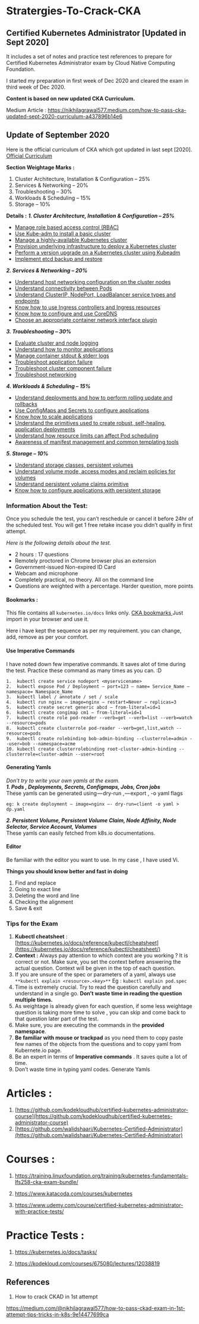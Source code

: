 # Stratergies-To-Crack-CKA
## Certified Kubernetes Administrator [Updated in Sept 2020] 
It includes a set of notes and practice test references to prepare for Certified Kubernetes Administrator  exam by Cloud Native Computing Foundation.

I started my preparation in first week of Dec 2020 and cleared the exam in third week of Dec 2020.

**Content is based on new updated CKA Curriculum.** 

Medium Article : https://nikhilagrawal577.medium.com/how-to-pass-cka-updated-sept-2020-curriculum-a437896b14e6 

## Update of September 2020

Here is the official curriculum of CKA which got updated in last sept [2020].
[Official Curriculum](https://github.com/cncf/curriculum/blob/master/CKA_Curriculum_v1.19.pdf)

**Section Weightage Marks :**

1. Cluster Architecture, Installation & Configuration – 25%
2. Services & Networking – 20%
3. Troubleshooting – 30%
4. Workloads & Scheduling – 15%
5. Storage – 10%


**Details :**
***1. Cluster Architecture, Installation & Configuration – 25%***

-   [Manage role based access control (RBAC)](https://kubernetes.io/docs/reference/access-authn-authz/rbac/)
-   [Use Kube-adm to install a basic cluster](https://kubernetes.io/docs/setup/production-environment/tools/kubeadm/install-kubeadm/)
-   [Manage a highly-available Kubernetes cluster](https://kubernetes.io/docs/setup/production-environment/tools/kubeadm/high-availability/)
-   [Provision underlying infrastructure to deploy a Kubernetes cluster](https://kubernetes.io/docs/tasks/tools/install-kubectl/)
-   [Perform a version upgrade on a Kubernetes cluster using Kubeadm](https://kubernetes.io/docs/tasks/administer-cluster/kubeadm/kubeadm-upgrade/)
-   [Implement etcd backup and restore](https://kubernetes.io/docs/tasks/administer-cluster/configure-upgrade-etcd/#backing-up-an-etcd-cluster)

***2. Services & Networking – 20%***

-   [Understand host networking configuration on the cluster nodes](https://kubernetes.io/docs/concepts/cluster-administration/networking/)
-   [Understand connectivity between Pods](https://kubernetes.io/docs/concepts/cluster-administration/networking/)
-   [Understand ClusterIP, NodePort, LoadBalancer service types and endpoints](https://kubernetes.io/docs/concepts/services-networking/service/)
-   [Know how to use Ingress controllers and Ingress resources](https://kubernetes.io/docs/concepts/services-networking/ingress/)
-   [Know how to configure and use CoreDNS](https://kubernetes.io/docs/concepts/services-networking/dns-pod-service/)
-   [Choose an appropriate container network interface plugin](https://kubernetes.io/docs/concepts/extend-kubernetes/compute-storage-net/network-plugins/)


***3. Troubleshooting – 30%***

-   [Evaluate cluster and node logging](https://kubernetes.io/blog/2015/06/cluster-level-logging-with-kubernetes/)
-   [Understand how to monitor applications](https://kubernetes.io/docs/concepts/cluster-administration/logging/)
-   [Manage container stdout & stderr logs](https://kubernetes.io/docs/concepts/cluster-administration/logging/)
-   [Troubleshoot application failure](https://kubernetes.io/docs/tasks/debug-application-cluster/debug-application/)
-   [Troubleshoot cluster component failure](https://kubernetes.io/docs/tasks/debug-application-cluster/debug-cluster/)
-   [Troubleshoot networking](https://kubernetes.io/docs/concepts/cluster-administration/networking/)

***4. Workloads & Scheduling – 15%***

-   [Understand deployments and how to perform rolling update and rollbacks](https://kubernetes.io/docs/concepts/workloads/controllers/deployment/#rolling-back-a-deployment)
-   [Use ConfigMaps and Secrets to configure applications](https://kubernetes.io/docs/tasks/configure-pod-container/configure-pod-configmap)
-   [Know how to scale applications](https://kubernetes.io/docs/concepts/workloads/controllers/deployment/#scaling-a-deployment)
-   [Understand the primitives used to create robust, self-healing, application deployments](https://kubernetes.io/docs/concepts/workloads/controllers/deployment/#use-case)
-   [Understand how resource limits can affect Pod scheduling](https://kubernetes.io/docs/concepts/configuration/manage-resources-containers/)
-   [Awareness of manifest management and common templating tools](https://kubernetes.io/docs/tasks/manage-kubernetes-objects/declarative-config/)

***5. Storage – 10%***

-   [Understand storage classes, persistent volumes](https://kubernetes.io/docs/concepts/storage/persistent-volumes/#persistent-volumes)
-   [Understand volume mode, access modes and reclaim policies for volumes](https://kubernetes.io/docs/tasks/administer-cluster/change-pv-reclaim-policy/)
-   [Understand persistent volume claims primitive](https://kubernetes.io/docs/concepts/storage/persistent-volumes/#persistentvolumeclaims)
-   [Know how to configure applications with persistent storage](https://kubernetes.io/docs/tasks/configure-pod-container/configure-persistent-volume-storage/#create-a-persistentvolumeclaim)


### **Information About the Test:**

Once you schedule the test, you can’t reschedule or cancel it before 24hr of the scheduled test. You will get 1 free retake incase you didn’t qualify in first attempt.

_Here is the following details about the test._

-   2 hours : 17 questions
-   Remotely proctored in Chrome browser plus an extension
-   Government-issued Non-expired ID Card
-   Webcam and microphone
-   Completely practical, no theory. All on the command line
-   Questions are weighted with a percentage. Harder question, more points

####  **Bookmarks :**  
This file contains all `kubernetes.io/docs` links only.   [CKA bookmarks ](https://github.com/nikhilagrawal577/CKA-Notes/blob/main/cka_bookmarks.html) 
 Just import in your browser and use it.  

Here i have kept the sequence as per my requirement. you can change, add, remove as per your comfort.
    

#### **Use Imperative Commands**

I have noted down few imperative commands. It saves alot of time during the test. Practice these command as many times as you can. :D
```
1.  kubectl create service nodeport <myservicename>
2.  kubectl expose Pod / Deployment — port=123 — name= Service_Name — namespace= Namespace_Name
3.  kubectl label / annotate / set / scale
4.  kubectl run nginx — image=nginx — restart=Never — replicas=3
5.  kubectl create secret generic abcd — from-literal=id=1
6.  kubectl create congimap cm1 — from-literal=id=1
7.  kubectl create role pod-reader --verb=get --verb=list --verb=watch --resource=pods
8.  kubectl create clusterrole pod-reader --verb=get,list,watch --resource=pods
9.  kubectl create rolebinding bob-admin-binding --clusterrole=admin --user=bob --namespace=acme
10. kubectl create clusterrolebinding root-cluster-admin-binding --clusterrole=cluster-admin --user=root
```

#### **Generating Yamls**

_Don’t try to write your own yamls at the exam._  
**_1. Pods , Deployments, Secrets, Configmaps, Jobs, Cron jobs_**  
These yamls can be generated using — dry-run , — export , -o yaml flags

    eg: k create deployment — image=nginx —- dry-run=client -o yaml > dp.yaml

**_2. Persistent Volume, Persistent Volume Claim, Node Affinity, Node Selector, Service Account, Volumes_**  
These yamls can easily fetched from k8s.io documentations.

#### Editor

Be familiar with the editor you want to use. In my case , I have used Vi.  

**Things you should know better and fast in doing**
1.  Find and replace
2.  Going to exact line
3.  Deleting the word and line
4.  Checking the alignment
5.  Save & exit

### **Tips for the Exam**

1.  **Kubectl cheatsheet** : [https://kubernetes.io/docs/reference/kubectl/cheatsheet](https://kubernetes.io/docs/reference/kubectl/cheatsheet/)
3.  **Context :** Always pay attention to which context are you working ? It is correct or not. Make sure, you set the context before answering the actual question. Context will be given in the top of each question.
4.  If you are unsure of the spec or parameters of a yaml, always use `**kubectl explain <resource>.<key>**` Eg : `kubectl explain pod.spec`
5.  Time is extremely crucial. Try to read the question carefully and understand in a single go. **Don’t waste time in reading the question multiple times.**
6.  As weightage is already given for each question, if some less weightage question is taking more time to solve , you can skip and come back to that question later part of the test.
7.  Make sure, you are executing the commands in the **provided namespace**.
8.  **Be familiar with mouse or trackpad** as you need them to copy paste few names of the objects from the questions and to copy yaml from Kubernete.io page.
9.  Be an expert in terms of **Imperative commands** . It saves quite a lot of time.
10.  Don’t waste time in typing yaml codes. Generate Yamls

# Articles : 

1.   [https://github.com/kodekloudhub/certified-kubernetes-administrator-course](https://github.com/kodekloudhub/certified-kubernetes-administrator-course)
2.  [https://github.com/walidshaari/Kubernetes-Certified-Administrator](https://github.com/walidshaari/Kubernetes-Certified-Administrator)
	



# Courses :
1. https://training.linuxfoundation.org/training/kubernetes-fundamentals-lfs258-cka-exam-bundle/

2. https://www.katacoda.com/courses/kubernetes 

3. https://www.udemy.com/course/certified-kubernetes-administrator-with-practice-tests/ 
	


# Practice Tests : 
1. https://kubernetes.io/docs/tasks/

2.  https://kodekloud.com/courses/675080/lectures/12038819




## References 
1. How to crack CKAD in 1st attempt

https://medium.com/@nikhilagrawal577/how-to-pass-ckad-exam-in-1st-attempt-tips-tricks-in-k8s-9e14477699ca
